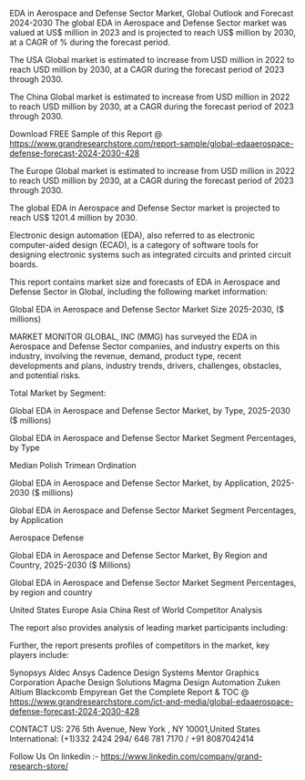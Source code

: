 EDA in Aerospace and Defense Sector Market, Global Outlook and Forecast 2024-2030
The global EDA in Aerospace and Defense Sector market was valued at US$ million in 2023 and is projected to reach US$ million by 2030, at a CAGR of % during the forecast period.

The USA Global market is estimated to increase from USD million in 2022 to reach USD million by 2030, at a CAGR during the forecast period of 2023 through 2030.

The China Global market is estimated to increase from USD million in 2022 to reach USD million by 2030, at a CAGR during the forecast period of 2023 through 2030.

Download FREE Sample of this Report @ https://www.grandresearchstore.com/report-sample/global-edaaerospace-defense-forecast-2024-2030-428

The Europe Global market is estimated to increase from USD million in 2022 to reach USD million by 2030, at a CAGR during the forecast period of 2023 through 2030.

The global EDA in Aerospace and Defense Sector market is projected to reach US$ 1201.4 million by 2030.

Electronic design automation (EDA), also referred to as electronic computer-aided design (ECAD), is a category of software tools for designing electronic systems such as integrated circuits and printed circuit boards.

This report contains market size and forecasts of EDA in Aerospace and Defense Sector in Global, including the following market information:

Global EDA in Aerospace and Defense Sector Market Size 2025-2030, ($ millions)

MARKET MONITOR GLOBAL, INC (MMG) has surveyed the EDA in Aerospace and Defense Sector companies, and industry experts on this industry, involving the revenue, demand, product type, recent developments and plans, industry trends, drivers, challenges, obstacles, and potential risks.

Total Market by Segment:

Global EDA in Aerospace and Defense Sector Market, by Type, 2025-2030 ($ millions)

Global EDA in Aerospace and Defense Sector Market Segment Percentages, by Type

Median Polish
Trimean
Ordination

Global EDA in Aerospace and Defense Sector Market, by Application, 2025-2030 ($ millions)

Global EDA in Aerospace and Defense Sector Market Segment Percentages, by Application

Aerospace
Defense

Global EDA in Aerospace and Defense Sector Market, By Region and Country, 2025-2030 ($ Millions)

Global EDA in Aerospace and Defense Sector Market Segment Percentages, by region and country

United States
Europe
Asia
China
Rest of World
Competitor Analysis

The report also provides analysis of leading market participants including:

Further, the report presents profiles of competitors in the market, key players include:

Synopsys
Aldec
Ansys
Cadence Design Systems
Mentor Graphics Corporation
Apache Design Solutions
Magma Design Automation
Zuken
Altium
Blackcomb
Empyrean
Get the Complete Report & TOC @ https://www.grandresearchstore.com/ict-and-media/global-edaaerospace-defense-forecast-2024-2030-428

CONTACT US:
276 5th Avenue, New York , NY 10001,United States
International: (+1)332 2424 294/ 646 781 7170 / +91 8087042414

Follow Us On linkedin :- https://www.linkedin.com/company/grand-research-store/
